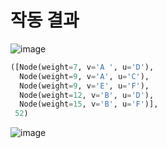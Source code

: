 # 작동 결과

![image](https://user-images.githubusercontent.com/30457148/122980172-530f3d80-d3d3-11eb-9e2c-b2bf3bd450d6.png)

```py
([Node(weight=7, v='A ', u='D'),
  Node(weight=9, v='A', u='C'),
  Node(weight=9, v='E', u='F'),
  Node(weight=12, v='B', u='D'),
  Node(weight=15, v='B', u='F')],
 52)
```

![image](https://user-images.githubusercontent.com/30457148/122980258-691cfe00-d3d3-11eb-84cf-216a9406b4f6.png)
